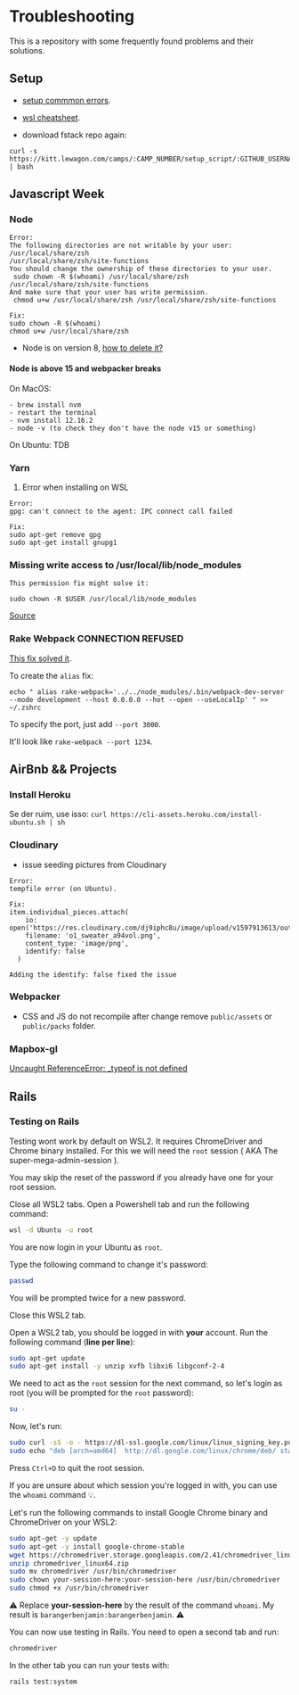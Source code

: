 # Troubleshooting
This is a repository with some frequently found problems and their solutions.

## Setup

- [setup commmon errors](https://www.notion.so/Setup-Common-Errors-f09ad57cc4ae4a9a966b63dbf4e5620d).

- [wsl cheatsheet](https://github.com/lewagon/setup/blob/master/wsl_cheatsheet.md).

- download fstack repo again:

```
curl -s https://kitt.lewagon.com/camps/:CAMP_NUMBER/setup_script/:GITHUB_USERNAME | bash
```

## Javascript Week

### Node
```
Error: 
The following directories are not writable by your user:
/usr/local/share/zsh
/usr/local/share/zsh/site-functions
You should change the ownership of these directories to your user.
 sudo chown -R $(whoami) /usr/local/share/zsh /usr/local/share/zsh/site-functions
And make sure that your user has write permission.
 chmod u+w /usr/local/share/zsh /usr/local/share/zsh/site-functions

Fix:
sudo chown -R $(whoami) 
chmod u+w /usr/local/share/zsh
```

- Node is on version 8, [how to delete it?](https://stackoverflow.com/questions/32426601/how-can-i-completely-uninstall-nodejs-npm-and-node-in-ubuntu-14-04)

#### Node is above 15 and webpacker breaks

On MacOS:
```
- brew install nvm
- restart the terminal
- nvm install 12.16.2
- node -v (to check they don't have the node v15 or something)
```

On Ubuntu:
TDB

### Yarn

1. Error when installing on WSL
```
Error:
gpg: can't connect to the agent: IPC connect call failed

Fix:
sudo apt-get remove gpg
sudo apt-get install gnupg1
```

### Missing write access to /usr/local/lib/node_modules 

```
This permission fix might solve it:

sudo chown -R $USER /usr/local/lib/node_modules
```

[Source](https://flaviocopes.com/npm-fix-missing-write-access-error/)

### Rake Webpack CONNECTION REFUSED
[This fix solved it](https://github.com/webpack/webpack-dev-server/issues/1347).

To create the `alias` fix:

`echo " alias rake-webpack='../../node_modules/.bin/webpack-dev-server --mode development --host 0.0.0.0 --hot --open --useLocalIp' " >> ~/.zshrc`

To specify the port, just add `--port 3000`.

It'll look like `rake-webpack --port 1234`.

## AirBnb && Projects

### Install Heroku

Se der ruim, use isso:
`curl https://cli-assets.heroku.com/install-ubuntu.sh | sh`

### Cloudinary
- issue seeding pictures from Cloudinary

```
Error:
tempfile error (on Ubuntu). 

Fix:
item.individual_pieces.attach(
    io: open('https://res.cloudinary.com/dj9iphc8u/image/upload/v1597913613/outfit/o1_sweater_a94vol.png'),
    filename: 'o1_sweater_a94vol.png',
    content_type: 'image/png',
    identify: false
  )

Adding the identify: false fixed the issue
```

### Webpacker

- CSS and JS do not recompile after change
remove `public/assets` or `public/packs` folder.

### Mapbox-gl
[Uncaught ReferenceError: _typeof is not defined](https://github.com/andrerferrer/troubleshooting-lw/blob/master/mapbox-gl/Uncaught%20ReferenceError%20_typeof%20is%20not%20defined.md)


## Rails

### Testing on Rails

Testing wont work by default on WSL2. It requires ChromeDriver and Chrome binary installed. For this we will need the `root` session ( AKA The super-mega-admin-session ).

You may skip the reset of the password if you already have one for your root session.

Close all WSL2 tabs.
Open a Powershell tab and run the following command:
```bash
wsl -d Ubuntu -u root
```

You are now login in your Ubuntu as `root`.

Type the following command to change it's password:
```bash
passwd
```

You will be prompted twice for a new password.

Close this WSL2 tab.

Open a WSL2 tab, you should be logged in with **your** account. Run the following command (**line per line**):
```bash
sudo apt-get update
sudo apt-get install -y unzip xvfb libxi6 libgconf-2-4
```

We need to act as the `root` session for the next command, so let's login as root (you will be prompted for the `root` password):
```bash
su -
```
Now, let's run:
```bash
sudo curl -sS -o - https://dl-ssl.google.com/linux/linux_signing_key.pub | apt-key add
sudo echo "deb [arch=amd64]  http://dl.google.com/linux/chrome/deb/ stable main" >> /etc/apt/sources.list.d/google-chrome.list
```
Press `Ctrl+D` to quit the root session.

If you are unsure about which session you're logged in with, you can use the ```whoami``` command 💡.

Let's run the following commands to install Google Chrome binary and ChromeDriver on your WSL2:
```bash
sudo apt-get -y update
sudo apt-get -y install google-chrome-stable
wget https://chromedriver.storage.googleapis.com/2.41/chromedriver_linux64.zip
unzip chromedriver_linux64.zip
sudo mv chromedriver /usr/bin/chromedriver
sudo chown your-session-here:your-session-here /usr/bin/chromedriver
sudo chmod +x /usr/bin/chromedriver
```
⚠️ Replace **your-session-here** by the result of the command ```whoami```.
My result is ```barangerbenjamin:barangerbenjamin```. ⚠️

You can now use testing in Rails. You need to open a second tab and run:
```bash
chromedriver
```
In the other tab you can run your tests with:
```bash
rails test:system
```
